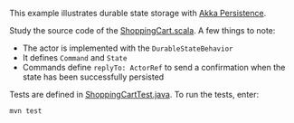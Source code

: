 This example illustrates durable state storage with [Akka Persistence](https://doc.akka.io/docs/akka/current/typed/index-persistence-durable-state.html).

Study the source code of the [ShoppingCart.scala](src/main/java/sample/persistence/ShoppingCart.java). A few things
to note:

* The actor is implemented with the `DurableStateBehavior`
* It defines `Command` and `State`
* Commands define `replyTo: ActorRef` to send a confirmation when the state has been successfully persisted

Tests are defined in [ShoppingCartTest.java](src/test/java/sample/persistence/ShoppingCartTest.java).
To run the tests, enter:

```
mvn test
```
